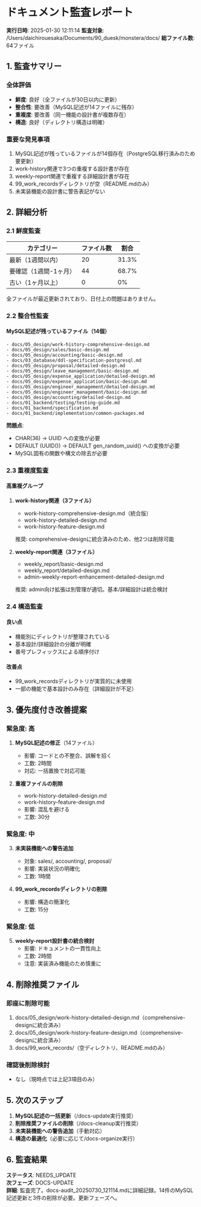 # ドキュメント監査レポート

**実行日時**: 2025-01-30 12:11:14
**監査対象**: /Users/daichirouesaka/Documents/90_duesk/monstera/docs/
**総ファイル数**: 64ファイル

## 1. 監査サマリー

### 全体評価
- **鮮度**: 良好（全ファイルが30日以内に更新）
- **整合性**: 要改善（MySQL記述が14ファイルに残存）
- **重複度**: 要改善（同一機能の設計書が複数存在）
- **構造**: 良好（ディレクトリ構造は明確）

### 重要な発見事項
1. MySQL記述が残っているファイルが14個存在（PostgreSQL移行済みのため要更新）
2. work-history関連で3つの重複する設計書が存在
3. weekly-report関連で重複する詳細設計書が存在
4. 99_work_recordsディレクトリが空（README.mdのみ）
5. 未実装機能の設計書に警告表記がない

## 2. 詳細分析

### 2.1 鮮度監査

| カテゴリー | ファイル数 | 割合 |
|-----------|-----------|------|
| 最新（1週間以内） | 20 | 31.3% |
| 要確認（1週間-1ヶ月） | 44 | 68.7% |
| 古い（1ヶ月以上） | 0 | 0% |

全ファイルが最近更新されており、日付上の問題はありません。

### 2.2 整合性監査

#### MySQL記述が残っているファイル（14個）
```
- docs/05_design/work-history-comprehensive-design.md
- docs/05_design/sales/basic-design.md
- docs/05_design/accounting/basic-design.md
- docs/03_database/ddl-specification-postgresql.md
- docs/05_design/proposal/detailed-design.md
- docs/05_design/leave_management/basic-design.md
- docs/05_design/expense_application/detailed-design.md
- docs/05_design/expense_application/basic-design.md
- docs/05_design/engineer_management/detailed-design.md
- docs/05_design/engineer_management/basic-design.md
- docs/05_design/accounting/detailed-design.md
- docs/01_backend/testing/testing-guide.md
- docs/01_backend/specification.md
- docs/01_backend/implementation/common-packages.md
```

**問題点**:
- CHAR(36) → UUID への変換が必要
- DEFAULT (UUID()) → DEFAULT gen_random_uuid() への変換が必要
- MySQL固有の関数や構文の除去が必要

### 2.3 重複度監査

#### 高重複グループ

1. **work-history関連（3ファイル）**
   - work-history-comprehensive-design.md（統合版）
   - work-history-detailed-design.md
   - work-history-feature-design.md
   
   推奨: comprehensive-designに統合済みのため、他2つは削除可能

2. **weekly-report関連（3ファイル）**
   - weekly_report/basic-design.md
   - weekly_report/detailed-design.md
   - admin-weekly-report-enhancement-detailed-design.md
   
   推奨: admin向け拡張は別管理が適切。基本/詳細設計は統合検討

### 2.4 構造監査

#### 良い点
- 機能別にディレクトリが整理されている
- 基本設計/詳細設計の分離が明確
- 番号プレフィックスによる順序付け

#### 改善点
- 99_work_recordsディレクトリが実質的に未使用
- 一部の機能で基本設計のみ存在（詳細設計が不足）

## 3. 優先度付き改善提案

### 緊急度: 高
1. **MySQL記述の修正**（14ファイル）
   - 影響: コードとの不整合、誤解を招く
   - 工数: 2時間
   - 対応: 一括置換で対応可能

2. **重複ファイルの削除**
   - work-history-detailed-design.md
   - work-history-feature-design.md
   - 影響: 混乱を避ける
   - 工数: 30分

### 緊急度: 中
3. **未実装機能への警告追加**
   - 対象: sales/, accounting/, proposal/
   - 影響: 実装状況の明確化
   - 工数: 1時間

4. **99_work_recordsディレクトリの削除**
   - 影響: 構造の簡潔化
   - 工数: 15分

### 緊急度: 低
5. **weekly-report設計書の統合検討**
   - 影響: ドキュメントの一貫性向上
   - 工数: 2時間
   - 注意: 実装済み機能のため慎重に

## 4. 削除推奨ファイル

### 即座に削除可能
1. docs/05_design/work-history-detailed-design.md（comprehensive-designに統合済み）
2. docs/05_design/work-history-feature-design.md（comprehensive-designに統合済み）
3. docs/99_work_records/（空ディレクトリ、README.mdのみ）

### 確認後削除検討
- なし（現時点では上記3項目のみ）

## 5. 次のステップ

1. **MySQL記述の一括更新**（/docs-update実行推奨）
2. **削除推奨ファイルの削除**（/docs-cleanup実行推奨）
3. **未実装機能への警告追加**（手動対応）
4. **構造の最適化**（必要に応じて/docs-organize実行）

## 6. 監査結果

**ステータス**: NEEDS_UPDATE  
**次フェーズ**: DOCS-UPDATE  
**詳細**: 監査完了。docs-audit_20250730_121114.mdに詳細記録。14件のMySQL記述更新と3件の削除が必要。更新フェーズへ。